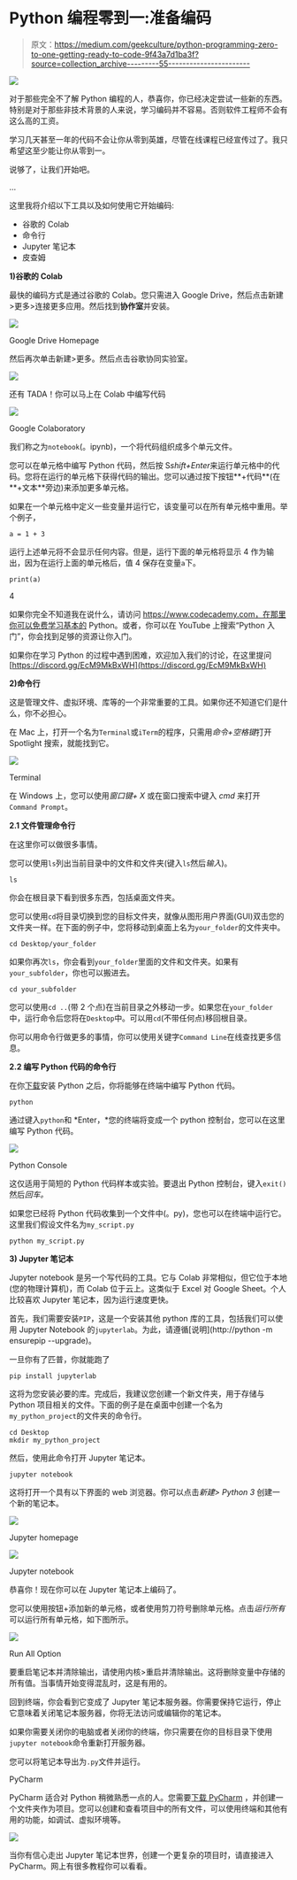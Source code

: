 # Python 编程零到一:准备编码

> 原文：<https://medium.com/geekculture/python-programming-zero-to-one-getting-ready-to-code-9f43a7d1ba3f?source=collection_archive---------55----------------------->

![](img/17214f8dcefd4102e2c12e9e099d44db.png)

对于那些完全不了解 Python 编程的人，恭喜你，你已经决定尝试一些新的东西。特别是对于那些非技术背景的人来说，学习编码并不容易。否则软件工程师不会有这么高的工资。

学习几天甚至一年的代码不会让你从零到英雄，尽管在线课程已经宣传过了。我只希望这至少能让你从零到一。

说够了，让我们开始吧。

…

这里我将介绍以下工具以及如何使用它开始编码:

*   谷歌的 Colab
*   命令行
*   Jupyter 笔记本
*   皮查姆

**1)谷歌的 Colab**

最快的编码方式是通过谷歌的 Colab。您只需进入 Google Drive，然后点击新建>更多>连接更多应用。然后找到**协作室**并安装。

![](img/70aae9d2e97c9bad2ff8cceb9f32385c.png)

Google Drive Homepage

然后再次单击新建>更多。然后点击谷歌协同实验室。

![](img/c6bf36ef22ad1ae0003e74481c58ddbc.png)

还有 TADA！你可以马上在 Colab 中编写代码

![](img/754861ef1bed15290cb3795e4e692bdf.png)

Google Colaboratory

我们称之为`notebook`(。ipynb)，一个将代码组织成多个单元文件。

您可以在单元格中编写 Python 代码，然后按 S*shift+Enter*来运行单元格中的代码。您将在运行的单元格下获得代码的输出。您可以通过按下按钮**+代码**(在**+文本**旁边)来添加更多单元格。

如果在一个单元格中定义一些变量并运行它，该变量可以在所有单元格中重用。举个例子，

```
a = 1 + 3
```

运行上述单元将不会显示任何内容。但是，运行下面的单元格将显示 4 作为输出，因为在运行上面的单元格后，值 4 保存在变量`a`下。

```
print(a)
```

4

如果你完全不知道我在说什么，请访问 https://www.codecademy.com，在那里你可以免费学习基本的 Python。或者，你可以在 YouTube 上搜索“Python 入门”，你会找到足够的资源让你入门。

如果你在学习 Python 的过程中遇到困难，欢迎加入我们的讨论，在这里提问[https://discord.gg/EcM9MkBxWH](https://discord.gg/EcM9MkBxWH)

**2)命令行**

这是管理文件、虚拟环境、库等的一个非常重要的工具。如果你还不知道它们是什么，你不必担心。

在 Mac 上，打开一个名为`Terminal`或`iTerm`的程序，只需用*命令+空格键*打开 Spotlight 搜索，就能找到它。

![](img/426342d58145e9dcdb311402ec136336.png)

Terminal

在 Windows 上，您可以使用*窗口键+ X* 或在窗口搜索中键入 *cmd* 来打开`Command Prompt`。

**2.1 文件管理命令行**

在这里你可以做很多事情。

您可以使用`ls`列出当前目录中的文件和文件夹(键入`ls`然后*输入*)。

```
ls
```

你会在根目录下看到很多东西，包括桌面文件夹。

您可以使用`cd`将目录切换到您的目标文件夹，就像从图形用户界面(GUI)双击您的文件夹一样。在下面的例子中，您将移动到桌面上名为`your_folder`的文件夹中。

```
cd Desktop/your_folder
```

如果你再次`ls`，你会看到`your_folder`里面的文件和文件夹。如果有`your_subfolder`，你也可以搬进去。

```
cd your_subfolder
```

您可以使用`cd ..`(带 2 个点)在当前目录之外移动一步。如果您在`your_folder`中，运行命令后您将在`Desktop`中。可以用`cd`(不带任何点)移回根目录。

你可以用命令行做更多的事情，你可以使用关键字`Command Line`在线查找更多信息。

**2.2 编写 Python 代码的命令行**

在你[下载](https://www.python.org/downloads/)安装 Python 之后，你将能够在终端中编写 Python 代码。

```
python
```

通过键入`python`和 *Enter，*您的终端将变成一个 python 控制台，您可以在这里编写 Python 代码。

![](img/acb98969af5ab08ff03413e6afc8d7ae.png)

Python Console

这仅适用于简短的 Python 代码样本或实验。要退出 Python 控制台，键入`exit()`然后*回车。*

如果您已经将 Python 代码收集到一个文件中(。py)，您也可以在终端中运行它。这里我们假设文件名为`my_script.py`

```
python my_script.py
```

**3) Jupyter 笔记本**

Jupyter notebook 是另一个写代码的工具。它与 Colab 非常相似，但它位于本地(您的物理计算机)，而 Colab 位于云上。这类似于 Excel 对 Google Sheet。个人比较喜欢 Jupyter 笔记本，因为运行速度更快。

首先，我们需要安装`PIP`，这是一个安装其他 python 库的工具，包括我们可以使用 Jupyter Notebook 的`jupyterlab`。为此，请遵循[说明](http://python -m ensurepip --upgrade)。

一旦你有了匹普，你就能跑了

```
pip install jupyterlab
```

这将为您安装必要的库。完成后，我建议您创建一个新文件夹，用于存储与 Python 项目相关的文件。下面的例子是在桌面中创建一个名为`my_python_project`的文件夹的命令行。

```
cd Desktop
mkdir my_python_project
```

然后，使用此命令打开 Jupyter 笔记本。

```
jupyter notebook
```

这将打开一个具有以下界面的 web 浏览器。你可以点击*新建> Python 3* 创建一个新的笔记本。

![](img/29b5b44671eebd40867503ea659a0ac2.png)

Jupyter homepage

![](img/5671625a08ef6c361b704b0a1998b554.png)

Jupyter notebook

恭喜你！现在你可以在 Jupyter 笔记本上编码了。

您可以使用按钮+添加新的单元格，或者使用剪刀符号删除单元格。点击*运行所有*可以运行所有单元格，如下图所示。

![](img/1369dcbbdccae818c5267e0ba2a84ea3.png)

Run All Option

要重启笔记本并清除输出，请使用内核>重启并清除输出。这将删除变量中存储的所有值。当事情开始变得混乱时，这是有用的。

回到终端，你会看到它变成了 Jupyter 笔记本服务器。你需要保持它运行，停止它意味着关闭笔记本服务器，你将无法访问或编辑你的笔记本。

如果你需要关闭你的电脑或者关闭你的终端，你只需要在你的目标目录下使用`jupyter notebook`命令重新打开服务器。

您可以将笔记本导出为`.py`文件并运行。

PyCharm

PyCharm 适合对 Python 稍微熟悉一点的人。您需要[下载 PyCharm](https://www.jetbrains.com/pycharm/download/#section=mac) ，并创建一个文件夹作为项目。您可以创建和查看项目中的所有文件，可以使用终端和其他有用的功能，如调试、虚拟环境等。

![](img/47887c78ab44a5ea4cf3b763c6330449.png)

当你有信心走出 Jupyter 笔记本世界，创建一个更复杂的项目时，请直接进入 PyCharm。网上有很多教程你可以看看。
